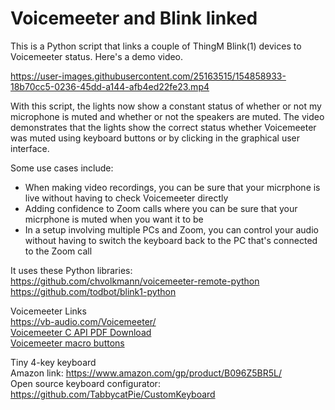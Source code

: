 # Voicemeeter and Blink linked
This is a Python script that links a couple of ThingM Blink(1) devices to Voicemeeter status.  Here's a demo video.

https://user-images.githubusercontent.com/25163515/154858933-18b70cc5-0236-45dd-a144-afb4ed22fe23.mp4

With this script, the lights now show a constant status of whether or not my microphone is muted and whether or not the speakers are muted.  The video demonstrates that the lights show the correct status whether Voicemeeter was muted using keyboard buttons or by clicking in the graphical user interface.

Some use cases include:
* When making video recordings, you can be sure that your micrphone is live without having to check Voicemeeter directly
* Adding confidence to Zoom calls where you can be sure that your micrphone is muted when you want it to be
* In a setup involving multiple PCs and Zoom, you can control your audio without having to switch the keyboard back to the PC that's connected to the Zoom call

It uses these Python libraries: \
https://github.com/chvolkmann/voicemeeter-remote-python \
https://github.com/todbot/blink1-python

Voicemeeter Links \
https://vb-audio.com/Voicemeeter/ \
[Voicemeeter C API PDF Download](https://download.vb-audio.com/Download_CABLE/VoicemeeterRemoteAPI.pdf) \
[Voicemeeter macro buttons](https://forum.vb-audio.com/viewtopic.php?t=353) 

Tiny 4-key keyboard \
Amazon link: https://www.amazon.com/gp/product/B096Z5BR5L/ \
Open source keyboard configurator: https://github.com/TabbycatPie/CustomKeyboard 

